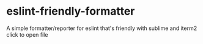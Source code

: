 # eslint-friendly-formatter
A simple formatter/reporter for eslint that's friendly with sublime and iterm2 click to open file
